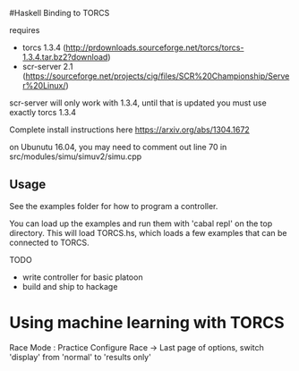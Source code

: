 #Haskell Binding to TORCS

requires 

- torcs 1.3.4 (http://prdownloads.sourceforge.net/torcs/torcs-1.3.4.tar.bz2?download)
- scr-server 2.1 (https://sourceforge.net/projects/cig/files/SCR%20Championship/Server%20Linux/)

scr-server will only work with 1.3.4, until that is updated you must use exactly torcs 1.3.4

Complete install instructions here https://arxiv.org/abs/1304.1672

on Ubunutu 16.04, you may need to comment out line 70 in src/modules/simu/simuv2/simu.cpp 

## Usage

See the examples folder for how to program a controller.

You can load up the examples and run them with 'cabal repl' on the top directory. 
This will load TORCS.hs, which loads a few examples that can be connected to TORCS.

TODO

- write controller for basic platoon
- build and ship to hackage

# Using machine learning with TORCS

Race Mode : Practice
Configure Race -> Last page of options, switch 'display' from 'normal' to 'results only'
